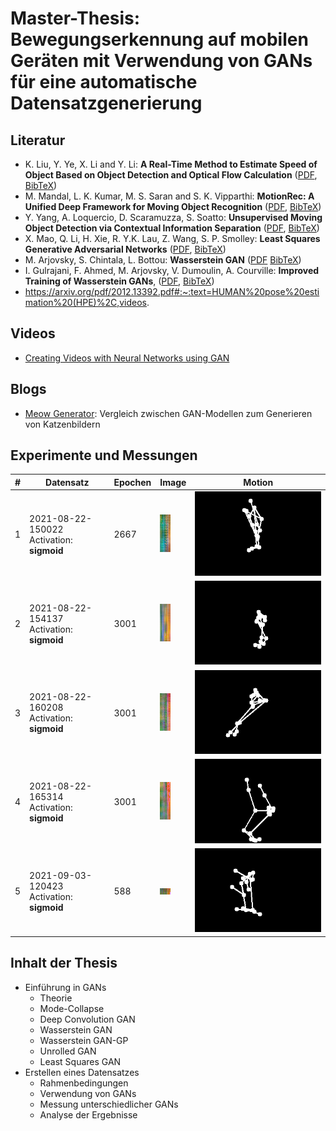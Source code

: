 # Master-Thesis: Bewegungserkennung auf mobilen Geräten mit Verwendung von GANs für eine automatische Datensatzgenerierung

## Literatur
* K. Liu, Y. Ye, X. Li and Y. Li: **A Real-Time Method to Estimate Speed of Object Based on Object Detection and Optical Flow Calculation** ([PDF](https://iopscience.iop.org/article/10.1088/1742-6596/1004/1/012003/pdf), [BibTeX](https://iopscience.iop.org/export?articleId=1742-6596/1004/1/012003&doi=10.1088/1742-6596/1004/1/012003&exportFormat=iopexport_bib&exportType=abs&navsubmit=Export+abstract))
* M. Mandal, L. K. Kumar, M. S. Saran and S. K. Vipparthi: **MotionRec: A Unified Deep Framework for Moving Object Recognition** ([PDF](https://openaccess.thecvf.com/content_WACV_2020/papers/Mandal_MotionRec_A_Unified_Deep_Framework_for_Moving_Object_Recognition_WACV_2020_paper.pdf), [BibTeX](https://openaccess.thecvf.com/content_WACV_2020/html/Mandal_MotionRec_A_Unified_Deep_Framework_for_Moving_Object_Recognition_WACV_2020_paper.html))
* Y. Yang, A. Loquercio, D. Scaramuzza, S. Soatto: **Unsupervised Moving Object Detection via Contextual Information Separation** ([PDF](https://arxiv.org/pdf/1901.03360), [BibTeX](https://arxiv.org/abs/1901.03360))
* X. Mao, Q. Li, H. Xie, R. Y.K. Lau, Z. Wang, S. P. Smolley: **Least Squares Generative Adversarial Networks** ([PDF](https://arxiv.org/pdf/1611.04076.pdf), [BibTeX](https://arxiv.org/abs/1611.04076))
* M. Arjovsky, S. Chintala, L. Bottou: **Wasserstein GAN** ([PDF](https://arxiv.org/pdf/1701.07875) [BibTeX](https://arxiv.org/abs/1701.07875))
* I. Gulrajani, F. Ahmed, M. Arjovsky, V. Dumoulin, A. Courville: **Improved Training of Wasserstein GANs**, ([PDF](https://arxiv.org/pdf/1704.00028), [BibTeX](https://arxiv.org/abs/1704.00028))
* https://arxiv.org/pdf/2012.13392.pdf#:~:text=HUMAN%20pose%20estimation%20(HPE)%2C,videos.

## Videos
* [Creating Videos with Neural Networks using GAN](https://www.youtube.com/watch?v=CIua95jUD_I)

## Blogs
* [Meow Generator](https://ajolicoeur.wordpress.com/cats/): Vergleich zwischen GAN-Modellen zum Generieren von Katzenbildern

## Experimente und Messungen

| #   | Datensatz | Epochen | Image | Motion |
| --- | --------- | ------- | ------------ | ---------- |
| 1 | 2021-08-22-150022 <br/> Activation: **sigmoid** | 2667 | ![](evaluation/2021-08-22-150022/keypoints.png) | ![](evaluation/2021-08-22-150022/motion.gif) |
| 2 | 2021-08-22-154137 <br/> Activation: **sigmoid** | 3001 | ![](evaluation/2021-08-22-154137/keypoints.png) | ![](evaluation/2021-08-22-154137/motion.gif) |
| 3 | 2021-08-22-160208 <br/> Activation: **sigmoid** | 3001 | ![](evaluation/2021-08-22-160208/keypoints.png) | ![](evaluation/2021-08-22-160208/motion.gif) |
| 4 | 2021-08-22-165314 <br/> Activation: **sigmoid** | 3001 | ![](evaluation/2021-08-22-165314/keypoints.png) | ![](evaluation/2021-08-22-165314/motion.gif) |
| 5 | 2021-09-03-120423 <br/> Activation: **sigmoid** | 588 | ![](evaluation/2021-09-03-120423/keypoints.png) | ![](evaluation/2021-09-03-120423/motion.gif) |


## Inhalt der Thesis

* Einführung in GANs
    - Theorie
    - Mode-Collapse
    - Deep Convolution GAN
    - Wasserstein GAN
    - Wasserstein GAN-GP
    - Unrolled GAN
    - Least Squares GAN
* Erstellen eines Datensatzes
    - Rahmenbedingungen
    - Verwendung von GANs
    - Messung unterschiedlicher GANs
    - Analyse der Ergebnisse
